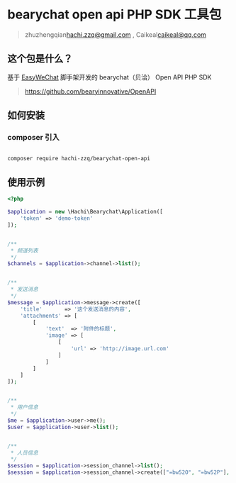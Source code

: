 # bearychat open api PHP SDK 工具包

> zhuzhengqian<hachi.zzq@gmail.com> , Caikeal<caikeal@qq.com>


## 这个包是什么？

基于 [EasyWeChat](https://github.com/overtrue/wechat) 脚手架开发的 bearychat（贝洽） Open API PHP SDK

> https://github.com/bearyinnovative/OpenAPI


## 如何安装

### composer 引入

```$shell

composer require hachi-zzq/bearychat-open-api

```

## 使用示例
```php
<?php

$application = new \Hachi\Bearychat\Application([
    'token' => 'demo-token'
]);


/**
 * 频道列表
 */
$channels = $application->channel->list();


/**
 * 发送消息
 */
$message = $application->message->create([
    'title'       => '这个发送消息的内容',
    'attachments' => [
        [
            'text'  => '附件的标题',
            'image' => [
                [
                    'url' => 'http://image.url.com'
                ]
            ]
        ]
    ]
]);


/**
 * 用户信息
 */
$me = $application->user->me();
$user = $application->user->list();


/**
 * 人员信息
 */
$session = $application->session_channel->list();
$session = $application->session_channel->create(["=bw52O", "=bw52P"], '这个是讨论组名称');

```
